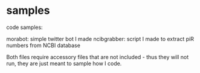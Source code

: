 samples
=======
code samples:

morabot: simple twitter bot I made
ncibgrabber: script I made to extract piR numbers from NCBI database

Both files require accessory files that are not included - thus they will not run, they are just meant to 
sample how I code.
